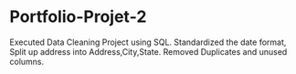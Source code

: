 # Portfolio-Projet-2
Executed Data Cleaning Project using SQL.
Standardized the date format, Split up address into Address,City,State.
Removed Duplicates and unused columns.
